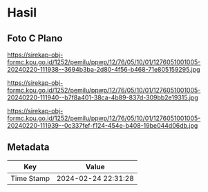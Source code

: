 # Hasil

## Foto C Plano

https://sirekap-obj-formc.kpu.go.id/1252/pemilu/ppwp/12/76/05/10/01/1276051001005-20240220-111938--3694b3ba-2d80-4f56-b468-71e805159295.jpg

https://sirekap-obj-formc.kpu.go.id/1252/pemilu/ppwp/12/76/05/10/01/1276051001005-20240220-111940--b7f8a401-38ca-4b89-837d-309bb2e19315.jpg

https://sirekap-obj-formc.kpu.go.id/1252/pemilu/ppwp/12/76/05/10/01/1276051001005-20240220-111939--0c337fef-f124-454e-b408-19be044d06db.jpg


## Metadata

| Key        | Value               |
| ---------- | ------------------- |
| Time Stamp | 2024-02-24 22:31:28 |



